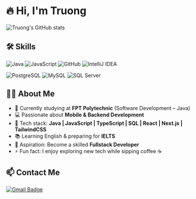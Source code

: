 # 🔥 Hi, I'm Truong

![Truong's GitHub stats](https://github-readme-stats.vercel.app/api?username=TruongDev24&show\_icons=true\&theme=radical)


## 🛠 Skills

![Java](https://img.shields.io/badge/Java-ED8B00?style=for-the-badge&logo=openjdk&logoColor=white)
![JavaScript](https://img.shields.io/badge/JavaScript-F7DF1E?style=for-the-badge&logo=javascript&logoColor=black)
![GitHub](https://img.shields.io/badge/GitHub-181717?style=for-the-badge&logo=github&logoColor=white)
![IntelliJ IDEA](https://img.shields.io/badge/IntelliJIDEA-000000?style=for-the-badge&logo=intellijidea&logoColor=white)

![PostgreSQL](https://img.shields.io/badge/PostgreSQL-316192?style=for-the-badge&logo=postgresql&logoColor=white)
![MySQL](https://img.shields.io/badge/MySQL-005C84?style=for-the-badge&logo=mysql&logoColor=white)
![SQL Server](https://img.shields.io/badge/SQL%20Server-CC2927?style=for-the-badge&logo=microsoftsqlserver&logoColor=white)

## 👨‍💻 About Me

- 🌱 Currently studying at **FPT Polytechnic** (Software Development – Java)  
- 💻 Passionate about **Mobile & Backend Development**  
- 🚀 Tech stack: **Java | JavaScript | TypeScript | SQL | React | Next.js | TailwindCSS**  
- 📚 Learning English & preparing for **IELTS**  
- 🎯 Aspiration: Become a skilled **Fullstack Developer**  
- ⚡ Fun fact: I enjoy exploring new tech while sipping coffee ☕  


## 📫 Contact Me

[![Gmail Badge](https://img.shields.io/badge/-truonglevan496@gmail.com-c14438?style=for-the-badge&logo=Gmail&logoColor=white)](mailto:truonglevan496@gmail.com)
